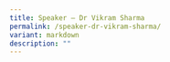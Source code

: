 ```yaml
---
title: Speaker – Dr Vikram Sharma
permalink: /speaker-dr-vikram-sharma/
variant: markdown
description: ""
---
```

